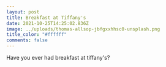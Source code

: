 ```yaml
---
layout: post
title: Breakfast at Tiffany's
date: 2021-10-25T14:25:02.836Z
image: ../uploads/thomas-allsop-jbfgxxhhsc0-unsplash.png
title_color: "#ffffff"
comments: false
---
```

Have you ever had breakfast at tiffany's?